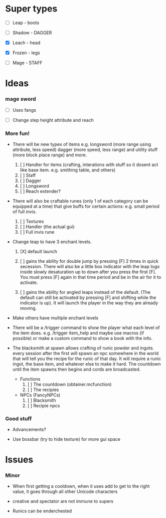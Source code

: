 
# **Super types**

- [ ] Leap - boots

- [ ] Shadow - DAGGER

- [X] Leach - head

- [X] Frozen - legs

- [ ] Mage - STAFF

  

##

  

# **Ideas**

### mage sword

- [ ] Uses fangs

- [ ] Change step height attribute and reach

  

### More fun!

  

- There will be new types of items e.g. longsword (more range using attribute, less speed) dagger (more speed, less range) and utility stuff (more block place range) and more. 
    1. [ ] Handler for items (crafting, interations with stuff so it dosent act like base item. e.g. smithing table, and others)
    2. [ ] Staff
    3. [ ] Dagger
    4. [ ] Longsword
    5. [ ] Reach extender?

- There will also be craftable runes (only 1 of each category can be equipped at a time) that give buffs for certain actions: e.g. small period of full invis.
    1. [ ] Textures
    2. [ ] Handler (the actual gui)
    3. [ ] Full invis rune

  

- Change leap to have 3 enchant levels.

    1. [X] default launch

    2. [ ] gains the ability for double jump by pressing [F] 2 times in quick secession. There will also be a little box indicator with the leap logo inside slowly desaturation up to down after you press the first [F]. You must press [F] again in that time period and be in the air for it to activate.

    3. [ ] gains the ability for angled leaps instead of the default. (The default can still be activated by pressing [F] and shifting while the indicator is up). It will launch the player in the way they are already moving.

- Make others have multiple enchant levels  

- There will be a /trigger command to show the player what each level of the item does. e.g. /trigger item_help and maybe use macros (if possible) or make a custom command to show a book with the info.

  

- The blacksmith at spawn allows crafting of runic powder and ingots. every session after the first will spawn an npc somewhere in the world that will tell you the recipe for the runic of that day. It will require a runic ingot, the base item, and whatever else to make it hard. The countdown until the item spawns then begins and cords are broadcasted.
    - Functions
        1. [ ] The countdown (obtainer.mcfunction)
        2. [ ] The recipies
    - NPCs (FancyNPCs)
        1. [ ] Blacksmith
        2. [ ] Recipie npcs

  

### Good stuff


- Advancements?

- Use bossbar (try to hide texture) for more gui space

  

##

  

# **Issues**

### Minor

- When first getting a cooldown, when it uses add to get to the right value, it goes through all other Unicode characters

- creative and spectator are not immune to supers

- Runics can be enderchested